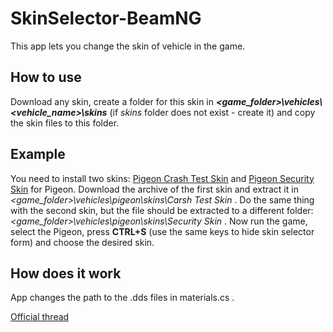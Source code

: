 SkinSelector-BeamNG
===================

This app lets you change the skin of vehicle in the game.

How to use
----------
Download any skin, create a folder for this skin in _**\<game_folder\>\vehicles\\\<vehicle_name\>\skins**_ (if _skins_ folder does not exist - create it) and copy the skin files to this folder.

Example
-------
You need to install two skins: [Pigeon Crash Test Skin](http://www.beamng.com/threads/8778-Pigeon-Crash-Test-Skin) and [Pigeon Security Skin](http://www.beamng.com/threads/8694-Pigeon-Security-Skin) for Pigeon.
Download the archive of the first skin and extract it in _\<game_folder\>\vehicles\pigeon\skins\Carsh Test Skin_ .
Do the same thing with the second skin, but the file should be extracted to a different folder: _\<game_folder\>\vehicles\pigeon\skins\Security Skin_ .
Now run the game, select the Pigeon, press **CTRL+S** (use the same keys to hide skin selector form) and choose the desired skin.

How does it work
----------------
App changes the path to the .dds files in materials.cs .

[Official thread](http://www.beamng.com/threads/8871-Skin-Selector)
